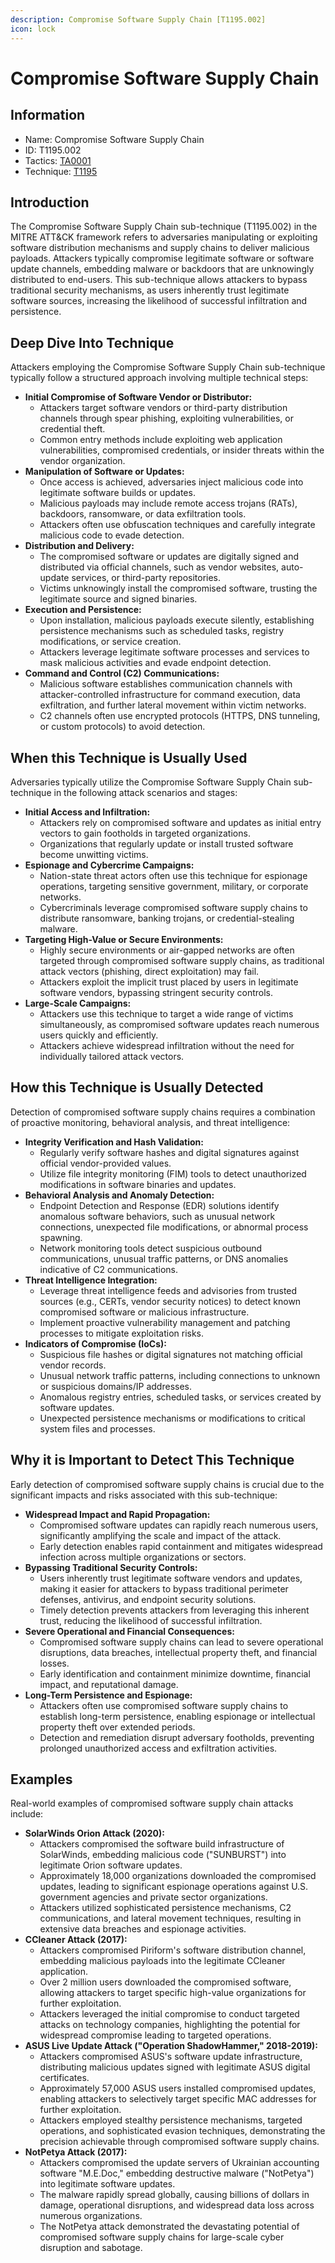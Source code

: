 ```yaml
---
description: Compromise Software Supply Chain [T1195.002]
icon: lock
---
```


# Compromise Software Supply Chain

## Information

* Name: Compromise Software Supply Chain
* ID: T1195.002
* Tactics: [TA0001](../)
* Technique: [T1195](./)

## Introduction

The Compromise Software Supply Chain sub-technique (T1195.002) in the MITRE ATT\&CK framework refers to adversaries manipulating or exploiting software distribution mechanisms and supply chains to deliver malicious payloads. Attackers typically compromise legitimate software or software update channels, embedding malware or backdoors that are unknowingly distributed to end-users. This sub-technique allows attackers to bypass traditional security mechanisms, as users inherently trust legitimate software sources, increasing the likelihood of successful infiltration and persistence.

## Deep Dive Into Technique

Attackers employing the Compromise Software Supply Chain sub-technique typically follow a structured approach involving multiple technical steps:

* **Initial Compromise of Software Vendor or Distributor:**
  * Attackers target software vendors or third-party distribution channels through spear phishing, exploiting vulnerabilities, or credential theft.
  * Common entry methods include exploiting web application vulnerabilities, compromised credentials, or insider threats within the vendor organization.
* **Manipulation of Software or Updates:**
  * Once access is achieved, adversaries inject malicious code into legitimate software builds or updates.
  * Malicious payloads may include remote access trojans (RATs), backdoors, ransomware, or data exfiltration tools.
  * Attackers often use obfuscation techniques and carefully integrate malicious code to evade detection.
* **Distribution and Delivery:**
  * The compromised software or updates are digitally signed and distributed via official channels, such as vendor websites, auto-update services, or third-party repositories.
  * Victims unknowingly install the compromised software, trusting the legitimate source and signed binaries.
* **Execution and Persistence:**
  * Upon installation, malicious payloads execute silently, establishing persistence mechanisms such as scheduled tasks, registry modifications, or service creation.
  * Attackers leverage legitimate software processes and services to mask malicious activities and evade endpoint detection.
* **Command and Control (C2) Communications:**
  * Malicious software establishes communication channels with attacker-controlled infrastructure for command execution, data exfiltration, and further lateral movement within victim networks.
  * C2 channels often use encrypted protocols (HTTPS, DNS tunneling, or custom protocols) to avoid detection.

## When this Technique is Usually Used

Adversaries typically utilize the Compromise Software Supply Chain sub-technique in the following attack scenarios and stages:

* **Initial Access and Infiltration:**
  * Attackers rely on compromised software and updates as initial entry vectors to gain footholds in targeted organizations.
  * Organizations that regularly update or install trusted software become unwitting victims.
* **Espionage and Cybercrime Campaigns:**
  * Nation-state threat actors often use this technique for espionage operations, targeting sensitive government, military, or corporate networks.
  * Cybercriminals leverage compromised software supply chains to distribute ransomware, banking trojans, or credential-stealing malware.
* **Targeting High-Value or Secure Environments:**
  * Highly secure environments or air-gapped networks are often targeted through compromised software supply chains, as traditional attack vectors (phishing, direct exploitation) may fail.
  * Attackers exploit the implicit trust placed by users in legitimate software vendors, bypassing stringent security controls.
* **Large-Scale Campaigns:**
  * Attackers use this technique to target a wide range of victims simultaneously, as compromised software updates reach numerous users quickly and efficiently.
  * Attackers achieve widespread infiltration without the need for individually tailored attack vectors.

## How this Technique is Usually Detected

Detection of compromised software supply chains requires a combination of proactive monitoring, behavioral analysis, and threat intelligence:

* **Integrity Verification and Hash Validation:**
  * Regularly verify software hashes and digital signatures against official vendor-provided values.
  * Utilize file integrity monitoring (FIM) tools to detect unauthorized modifications in software binaries and updates.
* **Behavioral Analysis and Anomaly Detection:**
  * Endpoint Detection and Response (EDR) solutions identify anomalous software behaviors, such as unusual network connections, unexpected file modifications, or abnormal process spawning.
  * Network monitoring tools detect suspicious outbound communications, unusual traffic patterns, or DNS anomalies indicative of C2 communications.
* **Threat Intelligence Integration:**
  * Leverage threat intelligence feeds and advisories from trusted sources (e.g., CERTs, vendor security notices) to detect known compromised software or malicious infrastructure.
  * Implement proactive vulnerability management and patching processes to mitigate exploitation risks.
* **Indicators of Compromise (IoCs):**
  * Suspicious file hashes or digital signatures not matching official vendor records.
  * Unusual network traffic patterns, including connections to unknown or suspicious domains/IP addresses.
  * Anomalous registry entries, scheduled tasks, or services created by software updates.
  * Unexpected persistence mechanisms or modifications to critical system files and processes.

## Why it is Important to Detect This Technique

Early detection of compromised software supply chains is crucial due to the significant impacts and risks associated with this sub-technique:

* **Widespread Impact and Rapid Propagation:**
  * Compromised software updates can rapidly reach numerous users, significantly amplifying the scale and impact of the attack.
  * Early detection enables rapid containment and mitigates widespread infection across multiple organizations or sectors.
* **Bypassing Traditional Security Controls:**
  * Users inherently trust legitimate software vendors and updates, making it easier for attackers to bypass traditional perimeter defenses, antivirus, and endpoint security solutions.
  * Timely detection prevents attackers from leveraging this inherent trust, reducing the likelihood of successful infiltration.
* **Severe Operational and Financial Consequences:**
  * Compromised software supply chains can lead to severe operational disruptions, data breaches, intellectual property theft, and financial losses.
  * Early identification and containment minimize downtime, financial impact, and reputational damage.
* **Long-Term Persistence and Espionage:**
  * Attackers often use compromised software supply chains to establish long-term persistence, enabling espionage or intellectual property theft over extended periods.
  * Detection and remediation disrupt adversary footholds, preventing prolonged unauthorized access and exfiltration activities.

## Examples

Real-world examples of compromised software supply chain attacks include:

* **SolarWinds Orion Attack (2020):**
  * Attackers compromised the software build infrastructure of SolarWinds, embedding malicious code ("SUNBURST") into legitimate Orion software updates.
  * Approximately 18,000 organizations downloaded the compromised updates, leading to significant espionage operations against U.S. government agencies and private sector organizations.
  * Attackers utilized sophisticated persistence mechanisms, C2 communications, and lateral movement techniques, resulting in extensive data breaches and espionage activities.
* **CCleaner Attack (2017):**
  * Attackers compromised Piriform's software distribution channel, embedding malicious payloads into the legitimate CCleaner application.
  * Over 2 million users downloaded the compromised software, allowing attackers to target specific high-value organizations for further exploitation.
  * Attackers leveraged the initial compromise to conduct targeted attacks on technology companies, highlighting the potential for widespread compromise leading to targeted operations.
* **ASUS Live Update Attack ("Operation ShadowHammer," 2018-2019):**
  * Attackers compromised ASUS's software update infrastructure, distributing malicious updates signed with legitimate ASUS digital certificates.
  * Approximately 57,000 ASUS users installed compromised updates, enabling attackers to selectively target specific MAC addresses for further exploitation.
  * Attackers employed stealthy persistence mechanisms, targeted operations, and sophisticated evasion techniques, demonstrating the precision achievable through compromised software supply chains.
* **NotPetya Attack (2017):**
  * Attackers compromised the update servers of Ukrainian accounting software "M.E.Doc," embedding destructive malware ("NotPetya") into legitimate software updates.
  * The malware rapidly spread globally, causing billions of dollars in damage, operational disruptions, and widespread data loss across numerous organizations.
  * The NotPetya attack demonstrated the devastating potential of compromised software supply chains for large-scale cyber disruption and sabotage.
